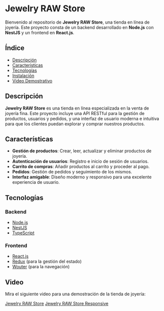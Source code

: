 # Jewelry RAW Store

Bienvenido al repositorio de **Jewelry RAW Store**, una tienda en línea de joyería. Este proyecto consta de un backend desarrollado en **Node.js** con **NestJS** y un frontend en **React.js**.

## Índice

- [Descripción](#descripción)
- [Características](#características)
- [Tecnologías](#tecnologías)
- [Instalación](#instalación)
- [Video Demostrativo](#video)

## Descripción

**Jewelry RAW Store** es una tienda en línea especializada en la venta de joyería fina. Este proyecto incluye una API RESTful para la gestión de productos, usuarios y pedidos, y una interfaz de usuario moderna e intuitiva para que los clientes puedan explorar y comprar nuestros productos.

## Características

- **Gestión de productos**: Crear, leer, actualizar y eliminar productos de joyería.
- **Autenticación de usuarios**: Registro e inicio de sesión de usuarios.
- **Carrito de compras**: Añadir productos al carrito y proceder al pago.
- **Pedidos**: Gestión de pedidos y seguimiento de los mismos.
- **Interfaz amigable**: Diseño moderno y responsivo para una excelente experiencia de usuario.

## Tecnologías

### Backend

- [Node.js](https://nodejs.org/)
- [NestJS](https://nestjs.com/)
- [TypeScript](https://www.typescriptlang.org/)

### Frontend

- [React.js](https://reactjs.org/)
- [Redux](https://redux.js.org/) (para la gestión del estado)
- [Wouter](https://github.com/molefrog/wouter) (para la navegación)


## Video

Mira el siguiente video para una demostración de la tienda de joyería:

[Jewelry RAW Store](https://drive.google.com/file/d/1UnldBYwL0TPcIyaS_QuPZZYJC7M7j2ND/view?usp=sharing)
[Jewelry RAW Store Responsive](https://drive.google.com/file/d/1apBxu-zIqVUU9VpBVPSkCNDdEgGsLqyp/view?usp=sharing)

